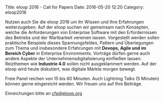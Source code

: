 Title: eloop 2016 - Call for Papers
Date: 2016-05-20 12:20
Category: eloop2016

Nutzen auch Sie die eloop 2016 um ihr Wissen und Ihre Erfahrungen weiterzugeben. Auf der eloop suchen wir gemeinsam nach Konzepten, welche die Anforderungen von Enterprise Software mit den Erfordernissen des Betriebs und der Wartbarkeit vereinen lassen. Vorgestellt werden sollen praktische Beispiele dieses Spannungsfeldes, Pattern und Überlegungen zum Thema und insbesondere Erfahrungen mit **Devops, Agile und im Bereich Cyber** in Enterprise Environments. 
Vorträge dürfen gerne auch andere Aspekte der Unternehmensdigitalisierung einfließen lassen. Reizthemen wie **Industrie 4.0** sollen nicht ausgeklammert werden. Auf der eloop wird heute diskutiert, was digitale Märkte morgen bewegt.

Freie Panel reichen von 15 bis 60 Minuten. Auch Lightning Talks (5 Minuten) können gerne eingereicht werden. Wir freuen uns auf Ihre Beiträge.

Einreichungen bitte an [cfp@eloop.org](mailto:cfp@eloop.org)
